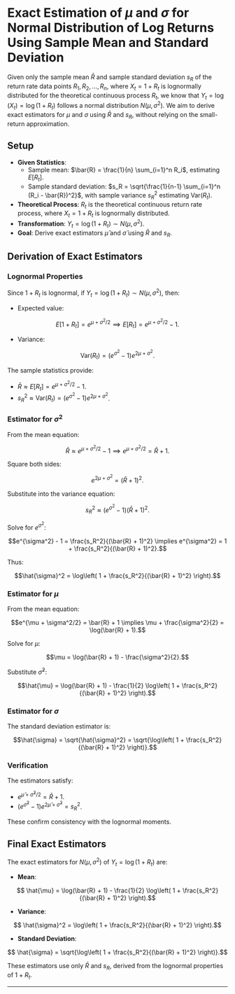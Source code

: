 
# Exact Estimation of $\mu$ and $\sigma$ for Normal Distribution of Log Returns Using Sample Mean and Standard Deviation

Given only the sample mean $\bar{R}$ and sample standard deviation $s_R$ of the return rate data points $R_1, R_2, \ldots, R_n$, where $X_t = 1 + R_t$ is lognormally distributed for the theoretical continuous process $R_t$, we know that $Y_t = \log(X_t) = \log(1 + R_t)$ follows a normal distribution $N(\mu, \sigma^2)$. We aim to derive exact estimators for $\mu$ and $\sigma$ using $\bar{R}$ and $s_R$, without relying on the small-return approximation.

## Setup

- **Given Statistics**:
  - Sample mean: $\bar{R} = \frac{1}{n} \sum_{i=1}^n R_i$, estimating $E[R_t]$.
  - Sample standard deviation: $s_R = \sqrt{\frac{1}{n-1} \sum_{i=1}^n (R_i - \bar{R})^2}$, with sample variance $s_R^2$ estimating $\text{Var}(R_t)$.
- **Theoretical Process**: $R_t$ is the theoretical continuous return rate process, where $X_t = 1 + R_t$ is lognormally distributed.
- **Transformation**: $Y_t = \log(1 + R_t) \sim N(\mu, \sigma^2)$.
- **Goal**: Derive exact estimators $\hat{\mu}$ and $\hat{\sigma}$ using $\bar{R}$ and $s_R$.

## Derivation of Exact Estimators

### Lognormal Properties

Since $1 + R_t$ is lognormal, if $Y_t = \log(1 + R_t) \sim N(\mu, \sigma^2)$, then:

- Expected value:

```math
  E[1 + R_t] = e^{\mu + \sigma^2/2} \implies E[R_t] = e^{\mu + \sigma^2/2} - 1.
```

- Variance:

```math
  \text{Var}(R_t) = (e^{\sigma^2} - 1) e^{2\mu + \sigma^2}.
```

The sample statistics provide:

- $\bar{R} \approx E[R_t] = e^{\mu + \sigma^2/2} - 1$.
- $s_R^2 \approx \text{Var}(R_t) = (e^{\sigma^2} - 1) e^{2\mu + \sigma^2}$.

### Estimator for $\sigma^2$

From the mean equation:

```math
\bar{R} \approx e^{\mu + \sigma^2/2} - 1 \implies e^{\mu + \sigma^2/2} = \bar{R} + 1.
```

Square both sides:

```math
e^{2\mu + \sigma^2} = (\bar{R} + 1)^2.
```

Substitute into the variance equation:

```math
s_R^2 \approx (e^{\sigma^2} - 1) (\bar{R} + 1)^2.
```

Solve for $e^{\sigma^2}$:

```math
e^{\sigma^2} - 1 = \frac{s_R^2}{(\bar{R} + 1)^2} \implies e^{\sigma^2} = 1 + \frac{s_R^2}{(\bar{R} + 1)^2}.
```

Thus:

```math
\hat{\sigma}^2 = \log\left( 1 + \frac{s_R^2}{(\bar{R} + 1)^2} \right).
```

### Estimator for $\mu$

From the mean equation:

```math
e^{\mu + \sigma^2/2} = \bar{R} + 1 \implies \mu + \frac{\sigma^2}{2} = \log(\bar{R} + 1).
```

Solve for $\mu$:

```math
\mu = \log(\bar{R} + 1) - \frac{\sigma^2}{2}.
```

Substitute $\hat{\sigma}^2$:

```math
\hat{\mu} = \log(\bar{R} + 1) - \frac{1}{2} \log\left( 1 + \frac{s_R^2}{(\bar{R} + 1)^2} \right).
```

### Estimator for $\sigma$

The standard deviation estimator is:

```math
\hat{\sigma} = \sqrt{\hat{\sigma}^2} = \sqrt{\log\left( 1 + \frac{s_R^2}{(\bar{R} + 1)^2} \right)}.
```

### Verification

The estimators satisfy:

- $e^{\hat{\mu} + \hat{\sigma}^2/2} = \bar{R} + 1$.
- $(e^{\hat{\sigma}^2} - 1) e^{2\hat{\mu} + \hat{\sigma}^2} = s_R^2$.

These confirm consistency with the lognormal moments.

## Final Exact Estimators

The exact estimators for $N(\mu, \sigma^2)$ of $Y_t = \log(1 + R_t)$ are:

- **Mean**:

```math
  \hat{\mu} = \log(\bar{R} + 1) - \frac{1}{2} \log\left( 1 + \frac{s_R^2}{(\bar{R} + 1)^2} \right).
```

- **Variance**:

```math
  \hat{\sigma}^2 = \log\left( 1 + \frac{s_R^2}{(\bar{R} + 1)^2} \right).
```

- **Standard Deviation**:

```math
  \hat{\sigma} = \sqrt{\log\left( 1 + \frac{s_R^2}{(\bar{R} + 1)^2} \right)}.
```

These estimators use only $\bar{R}$ and $s_R$, derived from the lognormal properties of $1 + R_t$.

---
